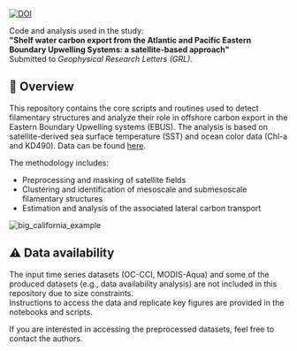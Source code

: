 [![DOI](https://zenodo.org/badge/970529805.svg)](https://doi.org/10.5281/zenodo.15266662)

Code and analysis used in the study:  
**"Shelf water carbon export from the Atlantic and Pacific Eastern Boundary Upwelling Systems: a satellite-based approach"**  
Submitted to *Geophysical Research Letters (GRL)*.

## 📖 Overview

This repository contains the core scripts and routines used to detect filamentary structures and analyze their role in offshore carbon export in the Eastern Boundary Upwelling systems (EBUS). The analysis is based on satellite-derived sea surface temperature (SST) and ocean color data (Chl-a and KD490). Data can be found [here](https://zenodo.org/records/15194632).

The methodology includes:
- Preprocessing and masking of satellite fields  
- Clustering and identification of mesoscale and submesoscale filamentary structures
- Estimation and analysis of the associated lateral carbon transport

![big_california_example](https://github.com/user-attachments/assets/d3195d68-3d65-46c9-9091-4f35384650bc)

## ⚠️ Data availability

The input time series datasets (OC-CCI, MODIS-Aqua) and some of the produced datasets (e.g., data availability analysis) are not included in this repository due to size constraints.  
Instructions to access the data and replicate key figures are provided in the notebooks and scripts.

If you are interested in accessing the preprocessed datasets, feel free to contact the authors.
